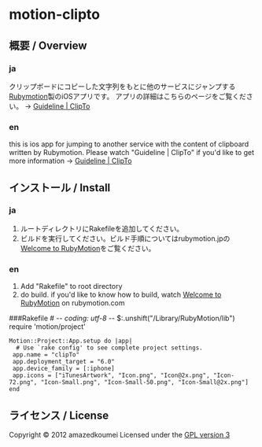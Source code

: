 motion-clipto
======================

概要 / Overview
----------
### ja
クリップボードにコピーした文字列をもとに他のサービスにジャンプする[Rubymotion](http://www.rubymotion.com/)製のiOSアプリです。
アプリの詳細はこちらのページをご覧ください。 → [Guideline | ClipTo](http://amazedkoumei.github.com/motion-clipto/guideline.html)

### en
this is ios app for jumping to another service with the content of clipboard written by Rubymotion. Please watch "Guideline | ClipTo" if you'd like to get more information →  [Guideline | ClipTo](http://amazedkoumei.github.com/motion-clipto/guideline.html)

インストール / Install
----------
### ja
1. ルートディレクトリにRakefileを追加してください。
2. ビルドを実行してください。ビルド手順についてはrubymotion.jpの[Welcome to RubyMotion](http://rubymotion.jp/RubyMotionDocumentation/guides/getting-started/index.html)をご覧ください。


### en
1. Add "Rakefile" to root directory
2. do build. if you'd like to know how to build, watch [Welcome to RubyMotion](http://www.rubymotion.com/developer-center/guides/getting-started/) on rubymotion.com



###Rakefile
    # -*- coding: utf-8 -*-
    $:.unshift("/Library/RubyMotion/lib")
    require 'motion/project'

    Motion::Project::App.setup do |app|
      # Use `rake config' to see complete project settings.
     app.name = "clipTo"
     app.deployment_target = "6.0"
     app.device_family = [:iphone]
     app.icons = ["iTunesArtwork", "Icon.png", "Icon@2x.png", "Icon-72.png", "Icon-Small.png", "Icon-Small-50.png", "Icon-Small@2x.png"]
    end
 



ライセンス / License
----------
Copyright &copy; 2012 amazedkoumei
Licensed under the [GPL version 3][gpl]
 
[gpl]: http://opensource.org/licenses/gpl-3.0.html